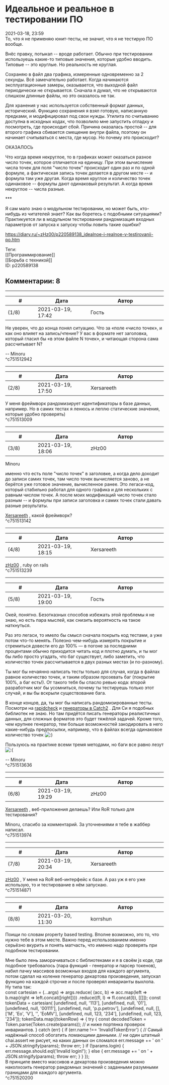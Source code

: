 Идеальное и реальное в тестировании ПО
======================================

  
2021-03-18, 23:59  
 То, что я не применяю юнит-тесты, не значит, что я не тестирую ПО вообще.   
   
 Внёс правку, потыкал -- вроде работает. Обычно при тестировании используешь какие-то типовые значения, которые удобно вводить. Типовые -- это круглые. Но реальность не круглая.   
   
 Сохраняю в файл два графика, измеренные одновременно за 2 секунды. Всё замечательно работает. Когда начинаются эксплуатационные замеры, оказывается, что выходной файл периодически не открывается. Сначала я думал, что не открываются слишком длинные файлы, но это оказалось не так.   
   
 Для хранения у нас используется собственный формат данных, исторический. Функцию сохранения я взял готовую, написанную предками, и модифицировал под свои нужды. Утилита по считыванию доступна в исходных кодах, что позволило мне запустить отладку и посмотреть, где происходит сбой. Причина оказалась простой -- для второго графика сбивается смещение внутри файла, поэтому он начинает считываться с места, где мусор. Но почему это происходит?   
   
 ОКАЗАЛОСЬ   
   
 Что когда время некруглое, то в графиках может оказаться разное число точек, которое отличается на единицу. При этом вычисление числа точек для поля "число точек" происходит один раз и по одной формуле, а фактическая запись точек делается в другом месте -- и формула там уже другая. Когда время круглое и количество точек одинаковое -- формулы дают одинаковый результат. А когда время некруглое -- числа разные.   
   
 \*\*\*   
   
 Я сам мало знаю о модульном тестировании, но может быть, кто-нибудь из читателей знает? Как вы боретесь с подобными ситуациями? Практикуется ли в модульном тестировании рандомизация входных параметров от запуска к запуску чтобы ловить такие ошибки?   
  
<https://diary.ru/~zHz00/p220589138_idealnoe-i-realnoe-v-testirovanii-po.htm>  
  
Теги:  
[[Программирование]]  
[[Борьба с техникой]]  
ID: p220589138  


Комментарии: 8
--------------

  


---



|         #         |              Дата              |                     Автор                     |           ID           |
| --- | --- | --- | --- |
| (1/8) | 2021-03-19, 17:42 | Гость | c751512942 |

  
 Не уверен, что до конца понял ситуацию. Что за «поле «число точек», и как оно влияет на запись/чтение? У вас в формате нет заголовка, который гласил бы «в этом файле N точек», и читающая сторона сама рассчитывает N?   
   
 -- Minoru   
 ^c751512942

---



|         #         |              Дата              |                     Автор                     |           ID           |
| --- | --- | --- | --- |
| (2/8) | 2021-03-19, 17:50 | Xersareeth | c751513009 |

  
 У меня фреймворк рандомизирует идентификаторы в базе данных, например. Но в самих тестах я ленюсь и леплю статические значения, которые удобно проверять)   
 ^c751513009

---



|         #         |              Дата              |                     Автор                     |           ID           |
| --- | --- | --- | --- |
| (3/8) | 2021-03-19, 18:06 | zHz00 | c751513142 |

  
 Minoru   
   
 именно что есть поле "число точек" в заголовке, а когда дело доходит до записи самих точек, там число точек вычисляется заново, а не берётся уже готовое значение, вычисленное ранее. Это легаси-код, который стабильно работал для одного графика и для нескольких с равным числом точек. А после моих модификаций число точек стало разным -- и формулы при записи заголовка и самих точек стали давать разные результаты.   
   
  [Xersareeth](http://BurrowDeclassified.diary.ru "One more fang")  , какой фреймворк?   
 ^c751513142

---



|         #         |              Дата              |                     Автор                     |           ID           |
| --- | --- | --- | --- |
| (4/8) | 2021-03-19, 18:15 | Xersareeth | c751513239 |

  
  [zHz00](https://zHz00.diary.ru "Untitled")  , ruby on rails   
 ^c751513239

---



|         #         |              Дата              |                     Автор                     |           ID           |
| --- | --- | --- | --- |
| (5/8) | 2021-03-19, 19:00 | Гость | c751513636 |

  
 Окей, понятно. Безотказных способов избежать этой проблемы я не знаю, но есть пара мыслей, как снизить вероятность на такое наткнуться.   
   
 Раз это легаси, то имело бы смысл сначала покрыть код тестами, а уже потом что-то менять. Полезно чем-нибудь измерять покрытие и стремиться довести его до 100% — в погоне за последними процентами обычно приходится читать код и плотно думать, и ты мог бы либо просто угадать, что баг существует, либо заметить, что количество точек рассчитывается в двух разных местах (и по-разному).   
   
 Ты мог бы нечаянно написать тесты только для случая, когда в файлах равное количество точек, и таким образом прозевать баг (покрытие 100%, а баг есть!). От такого тебя бы спасло ревью кода: второй разработчик мог бы усомниться, почему ты тестируешь только этот случай, и вы бы вскрыли существование бага.   
   
 В конце концов, да, ты мог бы написать рандомизированные тесты. Посмотри на  [rapidcheck](https://github.com/emil-e/rapidcheck/)  и  [генераторы в Catch2](https://github.com/catchorg/Catch2/blob/037ddbc75cc5e58b93cf5a010a94b32333ad824d/docs/generators.md)  . Для Си я подобных библиотек не знаю. Но там придётся писать генераторы реалистичных данных, для сложных форматов это будет тяжёлой задачей. Кроме того, чем крупнее генератор, тем больше возможностей закодировать в него какие-нибудь предпосылки, например, что в файлах всегда одинаковое количество точек ![:)](http://static.diary.ru/picture/3.gif)   
   
 Пользуюсь на практике всеми тремя методами, но баги все равно лезут ![:(](http://static.diary.ru/picture/1146.gif)   
   
 -- Minoru   
 ^c751513636

---



|         #         |              Дата              |                     Автор                     |           ID           |
| --- | --- | --- | --- |
| (6/8) | 2021-03-19, 19:29 | zHz00 | c751513974 |

  
  [Xersareeth](http://BurrowDeclassified.diary.ru "One more fang")  , веб-приложения делаешь? Или RoR только для тестирования?   
   
 Minoru, спасибо за комментарий. За уточнениями я тебе в жаббер написал.   
 ^c751513974

---



|         #         |              Дата              |                     Автор                     |           ID           |
| --- | --- | --- | --- |
| (7/8) | 2021-03-19, 20:34 | Xersareeth | c751514871 |

  
  [zHz00](https://zHz00.diary.ru "Untitled")  , У меня на RoR веб-интерфейс к базе. А раз уж я его уже использую, то и тестирование в нём запускаю.   
 ^c751514871

---



|         #         |              Дата              |                     Автор                     |           ID           |
| --- | --- | --- | --- |
| (8/8) | 2021-03-20, 11:30 | korrshun | c751520200 |

  
 Поищи по словам property based testing. Вполне возможно, это то, что нужно тебе в этом месте. Важно перед использованием именно серьёзно вкурить и понять матчасть, что именно надо проверять при подобном тестировании.   
   
 Мне было лень заморачиваться с библиотеками и я в своём js коде, где подобное требовалось (пара функций - генератор и парсер токенов), набил пачку массивов возможных входов для каждого аргумента, потом сделал на коленке генератор декартова произведения, запускал функцию на каждой строчке и после проверял инварианты выхлопа.   
 Ну типа так:   
  const cartesian = (...args) => args.reduce( (acc, b) => acc.map(left => b.map(right => left.concat([right]))) .reduce((fl, l) => fl.concat(l)), [[]]); const tokenData = cartesian( [undefined, null, '113'], [undefined, null, '01'], [undefined, null, '00111'], [undefined, null, 'p.p.petrov'], [undefined, null, [], ['M', 'Eo', 'V'], '', 'EoMV'], [undefined, null, 123, '234'], [undefined, null, 123, '234']); tokenData.map((tokenRow) => { try { const decodedToken = Token.parse(Token.create(params)); // и ниже портянка проверок инвариантов. } catch (err) { if (err.name !== 'InvalidTokenError') { // Самый надёжный способ обогатить ломающими данными. // ни один штатный chai.assert не рисует, на каких данных он сломался err.message += ' on ' + JSON.stringify(params); throw err; } if (!params.login) { err.message.should.eql('Invalid login!'); } else { err.message += ' on ' + JSON.stringify(params); throw err; } } });   
 В принципе вместо массивов и декартова произведения можно наколхозить генератор рандомных значений с заданными разумными границами для каждого аргумента.   
 ^c751520200